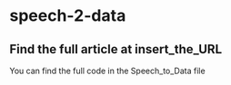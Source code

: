 # speech-2-data
## Find the full article at insert_the_URL

You can find the full code in the Speech_to_Data file
